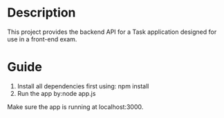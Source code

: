 # Description
This project provides the backend API for a Task application designed for use in a front-end exam.

# Guide
1. Install all dependencies first using: npm install
2. Run the app by:node app.js

Make sure the app is running at localhost:3000.